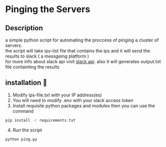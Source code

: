 # Pinging the Servers 

## Description 

a simple python script for automating the proccess of pinging a cluster of servers.
<br>
the script will take ips-list file that contains the ips and it will send the results to slack ( a messgeing platform ) <br>
for more info about slack api visit [slack api](https://api.slack.com/).
also it will generates output.txt file containting the results



## installation 🚀

1. Modify ips-file.txt with your IP address(es)
1. You will need to modify .env with your slack access token
1. Install requisite python packages and modules then you can use the command
```bash
pip install -r requirements.txt
```
4. Run the script
```bash
python ping.py
```

